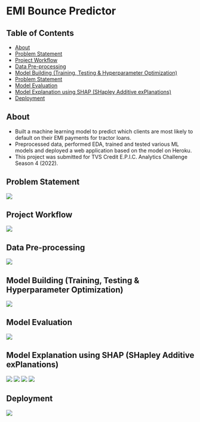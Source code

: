 # __EMI Bounce Predictor__

## Table of Contents
- [About](#about)
- [Problem Statement](#problem-statement)
- [Project Workflow](#project-workflow)
- [Data Pre-processing](#data-pre-processing)
- [Model Building (Training, Testing & Hyperparameter Optimization)](#model-building-(training,-testing-&-hyperparameter-optimization))
- [Problem Statement](#Problem-Statement)
- [Model Evaluation](#Project-Workflow)
- [Model Explanation using SHAP (SHapley Additive exPlanations)](#model-explanation-using-SHAP-(SHapley-Additive-exPlanations))
- [Deployment](#deployment)


## About
- Built a machine learning model to predict which clients are most likely to default on their EMI payments for tractor loans. 
- Preprocessed data, performed EDA, trained and tested various ML models and deployed a web application based on the model on Heroku.
- This project was submitted for TVS Credit E.P.I.C. Analytics Challenge Season 4 (2022).

## Problem Statement

<img src="data/images/Slide2.png">

## Project Workflow

<img src="data/images/Slide3.png">

## Data Pre-processing

<img src="data/images/Slide4.png">

## Model Building (Training, Testing & Hyperparameter Optimization)

<img src="data/images/Slide5.png">

## Model Evaluation

<img src="data/images/Slide6.png">

## Model Explanation using SHAP (SHapley Additive exPlanations)

<img src="data/images/Slide7.png">

<img src="data/images/Slide8.png">

<img src="data/images/Slide9.png">

<img src="data/images/Slide10.png">

## Deployment

<img src="data/images/Slide11.png">



